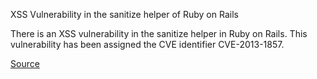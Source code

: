 XSS Vulnerability in the sanitize helper of Ruby on Rails

There is an XSS vulnerability in the sanitize helper in Ruby on Rails. This vulnerability has been assigned the CVE identifier CVE-2013-1857.

[Source](https://groups.google.com/d/msg/rubyonrails-security/zAAU7vGTPvI/1vZDWXqB)
